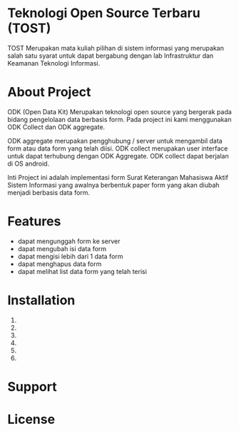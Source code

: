 # Teknologi Open Source Terbaru (TOST)
TOST Merupakan mata kuliah pilihan di sistem informasi yang merupakan salah satu syarat untuk dapat
bergabung dengan lab Infrastruktur dan Keamanan Teknologi Informasi.

# About Project
ODK (Open Data Kit) Merupakan teknologi open source yang bergerak pada bidang pengelolaan data berbasis form.
Pada project ini kami menggunakan ODK Collect dan ODK aggregate.

ODK aggregate merupakan pengghubung / server untuk mengambil data form atau data form yang telah diisi.
ODK collect merupakan user interface untuk dapat terhubung dengan ODK Aggregate. ODK collect dapat berjalan di OS
android.

Inti Project ini adalah implementasi form Surat Keterangan Mahasiswa Aktif Sistem Informasi yang awalnya berbentuk
paper form yang akan diubah menjadi berbasis data form.

# Features
- dapat mengunggah form ke server
- dapat mengubah isi data form
- dapat mengisi lebih dari 1 data form
- dapat menghapus data form
- dapat melihat list data form yang telah terisi

# Installation
1. 
2. 
3. 
4. 
5. 
6. 
# Support
# License